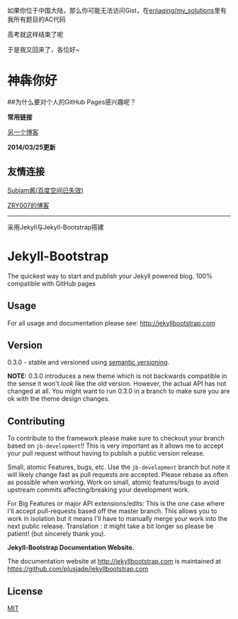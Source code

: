 如果你位于中国大陆，那么你可能无法访问Gist，在[erjiaqing/my_solutions](https://github.com/erjiaqing/my_solutions)里有我所有题目的AC代码

高考就这样结束了呢

于是我又回来了，各位好~

# 神犇你好

##为什么要对个人的GitHub Pages感兴趣呢？

**常用链接**

[另一个博客](http://ejq.me/)

**2014/03/25更新**

<EOF>
    
## 友情连接

[Subjam酱(百度空间已失效)]()

[ZRY007的博客](http://www.swzry.com/)



---

采用Jekyll与Jekyll-Bootstrap搭建

# Jekyll-Bootstrap

The quickest way to start and publish your Jekyll powered blog. 100% compatible with GitHub pages

## Usage

For all usage and documentation please see: <http://jekyllbootstrap.com>

## Version

0.3.0 - stable and versioned using [semantic versioning](http://semver.org/).

**NOTE:** 0.3.0 introduces a new theme which is not backwards compatible in the sense it won't _look_ like the old version.
However, the actual API has not changed at all.
You might want to run 0.3.0 in a branch to make sure you are ok with the theme design changes.

## Contributing


To contribute to the framework please make sure to checkout your branch based on `jb-development`!!
This is very important as it allows me to accept your pull request without having to publish a public version release.

Small, atomic Features, bugs, etc.
Use the `jb-development` branch but note it will likely change fast as pull requests are accepted.
Please rebase as often as possible when working.
Work on small, atomic features/bugs to avoid upstream commits affecting/breaking your development work.

For Big Features or major API extensions/edits:
This is the one case where I'll accept pull-requests based off the master branch.
This allows you to work in isolation but it means I'll have to manually merge your work into the next public release.
Translation : it might take a bit longer so please be patient! (but sincerely thank you).

**Jekyll-Bootstrap Documentation Website.**

The documentation website at <http://jekyllbootstrap.com> is maintained at https://github.com/plusjade/jekyllbootstrap.com


## License

[MIT](http://opensource.org/licenses/MIT)
